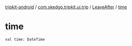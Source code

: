 [tripkit-android](../../index.md) / [com.skedgo.tripkit.ui.trip](../index.md) / [LeaveAfter](index.md) / [time](./time.md)

# time

`val time: DateTime`